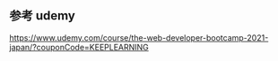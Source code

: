 ## 参考 udemy

https://www.udemy.com/course/the-web-developer-bootcamp-2021-japan/?couponCode=KEEPLEARNING
